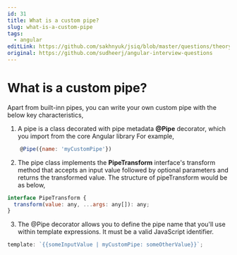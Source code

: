 ```yaml
---
id: 31
title: What is a custom pipe?
slug: what-is-a-custom-pipe
tags:
  - angular
editLink: https://github.com/sakhnyuk/jsiq/blob/master/questions/theory/angular/31.md
original: https://github.com/sudheerj/angular-interview-questions
---
```


# What is a custom pipe?

Apart from built-inn pipes, you can write your own custom pipe with the below key characteristics,

1. A pipe is a class decorated with pipe metadata **@Pipe** decorator, which you import from the core Angular library For example,

```javascript
    @Pipe({name: 'myCustomPipe'})
```

2. The pipe class implements the **PipeTransform** interface's transform method that accepts an input value followed by optional parameters and returns the transformed value. The structure of pipeTransform would be as below,

```javascript
interface PipeTransform {
  transform(value: any, ...args: any[]): any;
}
```

3. The @Pipe decorator allows you to define the pipe name that you'll use within template expressions. It must be a valid JavaScript identifier.

```javascript
template: `{{someInputValue | myCustomPipe: someOtherValue}}`;
```